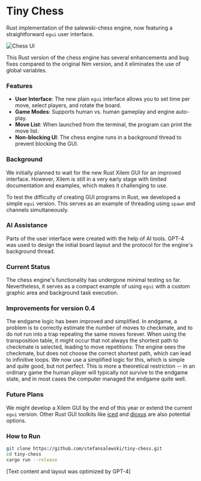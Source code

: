 # Tiny Chess

Rust implementation of the salewski-chess engine, now featuring a straightforward `egui` user interface.

![Chess UI](http://ssalewski.de/tmp/egui-chess.png)

This Rust version of the chess engine has several enhancements and bug fixes compared to the original Nim version, and it eliminates the use of global variables.

### Features

- **User Interface**: The new plain `egui` interface allows you to set time per move, select players, and rotate the board.
- **Game Modes**: Supports human vs. human gameplay and engine auto-play.
- **Move List**: When launched from the terminal, the program can print the move list.
- **Non-blocking UI**: The chess engine runs in a background thread to prevent blocking the GUI.

### Background

We initially planned to wait for the new Rust Xilem GUI for an improved interface. However, Xilem is still in a very early stage with limited documentation and examples, which makes it challenging to use.

To test the difficulty of creating GUI programs in Rust, we developed a simple `egui` version. This serves as an example of threading using `spawn` and channels simultaneously.

### AI Assistance

Parts of the user interface were created with the help of AI tools. GPT-4 was used to design the initial board layout and the protocol for the engine's background thread.

### Current Status

The chess engine's functionality has undergone minimal testing so far. Nevertheless, it serves as a compact example of using `egui` with a custom graphic area and background task execution.

### Improvements for version 0.4

The endgame logic has been improved and simplified. In endgame, a problem is to correctly estimate the number of moves to checkmate, and
to do not run into a trap repeating the same moves forever. When using the transposition table, it might occur that not always the shortest path
to checkmate is selected, leading to move repetitions: The engine sees the checkmate, but does not choose the correct shortest path, which can
lead to infinitive loops. We now use a simplified logic for this, which is simple and quite good, but not perfect. This is more a theoretical
restriction -- in an ordinary game the human player will typically not survive to the endgame state, and in most cases the computer managed the endgame quite well.

### Future Plans

We might develop a Xilem GUI by the end of this year or extend the current `egui` version. Other Rust GUI toolkits like [iced](https://iced.rs/) and [dioxus](https://dioxuslabs.com/) are also potential options.

### How to Run

```sh
git clone https://github.com/stefansalewski/tiny-chess.git
cd tiny-chess
cargo run --release
```

[Text content and layout was optimized by GPT-4]

